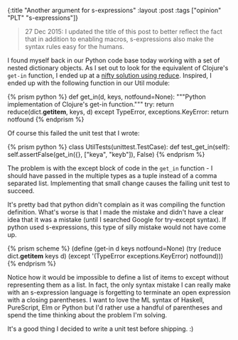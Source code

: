 {:title "Another argument for s-expressions"
 :layout :post
 :tags ["opinion" "PLT" "s-expressions"]}

> 27 Dec 2015: I updated the title of this post to better reflect the fact that
> in addition to enabling macros, s-expressions also make the syntax rules
> easy for the humans.

I found myself back in our Python code base today working with a set of nested
dictionary objects. As I set out to look for the equivalent of Clojure's
```get-in``` function, I ended up at a [nifty solution using reduce][1]. Inspired,
I ended up with the following function in our Util module:

{% prism python %}
def get_in(d, keys, notfound=None):
    """Python implementation of Clojure's get-in function."""
    try:
        return reduce(dict.__getitem__, keys, d)
    except TypeError, exceptions.KeyError:
        return notfound
{% endprism %}

Of course this failed the unit test that I wrote:

{% prism python %}
class UtilTests(unittest.TestCase):
    def test_get_in(self):
        self.assertFalse(get_in({}, ["keya", "keyb"]), False)
{% endprism %}

The problem is with the except block of code in the ```get_in``` function - I
should have passed in the multiple types as a tuple instead of a comma separated
list. Implementing that small change causes the failing unit test to succeed.

It's pretty bad that python didn't complain as it was compiling the function
definition. What's worse is that I made the mistake and didn't have a clear idea
that it was a mistake (until I searched Google for try-except syntax). If python
used s-expressions, this type of silly mistake would not have come up.

{% prism scheme %}
(define (get-in d keys notfound=None)
        (try (reduce dict.__getitem__ keys d)
        (except '(TypeError exceptions.KeyError)
                notfound)))
{% endprism %}

Notice how it would be impossible to define a list of items to except without
representing them as a list. In fact, the only syntax mistake I can really make
with an s-expression language is forgetting to terminate an open expression with
a closing parentheses. I want to love the ML syntax of Haskell, PureScript, Elm
or Python but I'd rather use a handful of parentheses and spend the time thinking
about the problem I'm solving.

It's a good thing I decided to write a unit test before shipping. :)

[1]: http://stackoverflow.com/a/14484711/67927
